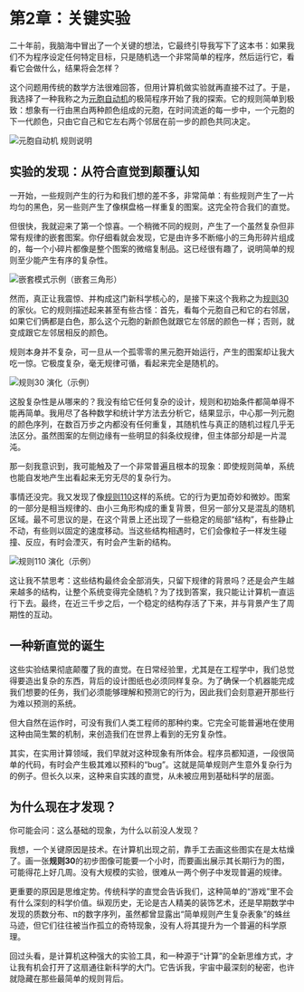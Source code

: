 # 第2章：关键实验

二十年前，我脑海中冒出了一个关键的想法，它最终引导我写下了这本书：如果我们不为程序设定任何特定目标，只是随机选一个非常简单的程序，然后运行它，看看它会做什么，结果将会怎样？

这个问题用传统的数学方法很难回答，但用计算机做实验就再直接不过了。于是，我选择了一种我称之为[元胞自动机](annotation:cellular-automata)的极简程序开始了我的探索。它的规则简单到极致：想象有一行由黑白两种颜色组成的元胞，在时间流逝的每一步中，一个元胞的下一代颜色，只由它自己和它左右两个邻居在前一步的颜色共同决定。

![元胞自动机 规则说明](../images/external/p24_2.png)

## 实验的发现：从符合直觉到颠覆认知

一开始，一些规则产生的行为和我们想的差不多，非常简单：有些规则产生了一片均匀的黑色，另一些则产生了像棋盘格一样重复的图案。这完全符合我们的直觉。

但很快，我就迎来了第一个惊喜。一个稍微不同的规则，产生了一个虽然复杂但非常有规律的嵌套图案。你仔细看就会发现，它是由许多不断缩小的三角形碎片组成的，每一个小碎片都像是整个图案的微缩复制品。这已经很有趣了，说明简单的规则至少能产生有序的复杂性。

![嵌套模式示例（嵌套三角形）](../images/external/p26_1.png)

然而，真正让我震惊、并构成这门新科学核心的，是接下来这个我称之为[规则30](annotation:rule-30)的家伙。它的规则描述起来甚至有些古怪：首先，看每个元胞自己和它的右邻居，如果它们俩都是白色，那么这个元胞的新颜色就跟它左邻居的颜色一样；否则，就变成跟它左邻居相反的颜色。

规则本身并不复杂，可一旦从一个孤零零的黑元胞开始运行，产生的图案却让我大吃一惊。它极度复杂，毫无规律可循，看起来完全是随机的。

![规则30 演化（示例）](../images/external/p27_1.png)
<!-- 可替换为交互式 Demo： demos/wolfram-rules-explorer/ 或者使用 images/cellular-automata/cellular-automata-rule-30.svg -->

这股复杂性是从哪来的？我没有给它任何复杂的设计，规则和初始条件都简单得不能再简单。我用尽了各种数学和统计学方法去分析它，结果显示，中心那一列元胞的颜色序列，在数百万步之内都没有任何重复，其随机性与真正的随机过程几乎无法区分。虽然图案的左侧边缘有一些明显的斜条纹规律，但主体部分却是一片混沌。

那一刻我意识到，我可能触及了一个非常普遍且根本的现象：即使规则简单，系统也能自发地产生出看起来无穷无尽的复杂行为。

事情还没完。我又发现了像[规则110](annotation:rule-110)这样的系统。它的行为更加奇妙和微妙。图案的一部分是相当规律的、由小三角形构成的重复背景，但另一部分又是混乱的随机区域。最不可思议的是，在这个背景上还出现了一些稳定的局部“结构”，有些静止不动，有些则以固定的速度移动。当这些结构相遇时，它们会像粒子一样发生碰撞、反应，有时会湮灭，有时会产生新的结构。

![规则110 演化（示例）](../images/external/p32.png)
<!-- 交互式 Demo 可链接到 demos/turing-machine-demo.html 或 images/computational-art/rule-110-pattern.png -->

这让我不禁思考：这些结构最终会全部消失，只留下规律的背景吗？还是会产生越来越多的结构，让整个系统变得完全随机？为了找到答案，我只能让计算机一直运行下去。最终，在近三千步之后，一个稳定的结构存活了下来，并与背景产生了周期性的互动。

## 一种新直觉的诞生

这些实验结果彻底颠覆了我的直觉。在日常经验里，尤其是在工程学中，我们总觉得要造出复杂的东西，背后的设计图纸也必须同样复杂。为了确保一个机器能完成我们想要的任务，我们必须能够理解和预测它的行为，因此我们会刻意避开那些行为难以预测的系统。

但大自然在运作时，可没有我们人类工程师的那种约束。它完全可能普遍地在使用这种由简生繁的机制，来创造我们在世界上看到的无穷复杂性。

其实，在实用计算领域，我们早就对这种现象有所体会。程序员都知道，一段很简单的代码，有时会产生极其难以预料的“bug”。这就是简单规则产生意外复杂行为的例子。但长久以来，这种来自实践的直觉，从未被应用到基础科学的层面。

## 为什么现在才发现？

你可能会问：这么基础的现象，为什么以前没人发现？

我想，一个关键原因是技术。在计算机出现之前，靠手工去画这些图实在是太枯燥了。画一张**规则30**的初步图像可能要一个小时，而要画出展示其长期行为的图，可能得花上好几周。没有大规模的实验，很难从一两个例子中发现普遍的规律。

更重要的原因是思维定势。传统科学的直觉会告诉我们，这种简单的“游戏”里不会有什么深刻的科学价值。纵观历史，无论是古人精美的装饰艺术，还是早期数学中发现的质数分布、π的数字序列，虽然都曾显露出“简单规则产生复杂表象”的蛛丝马迹，但它们往往被当作孤立的奇特现象，没有人将其提升为一个普遍的科学原理。

回过头看，是计算机这种强大的实验工具，和一种源于“计算”的全新思维方式，才让我有机会打开了这扇通往新科学的大门。它告诉我，宇宙中最深刻的秘密，也许就隐藏在那些最简单的规则背后。